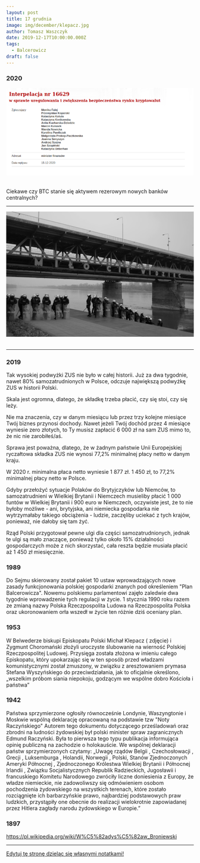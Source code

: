 ```yaml
---
layout: post
title: 17 grudnia
image: img/december/klepacz.jpg
author: Tomasz Waszczyk
date: 2019-12-17T10:00:00.000Z
tags:
  - Balcerowicz
draft: false
---
```


### 2020

<img src="./img/december/interpelacjacrypto.png"><br><br>

Ciekawe czy BTC stanie się aktywem rezerowym nowych banków centralnych?

---

<img src="./img/december/warszawa.jpg"><br><br>

---

### 2019

Tak wysokiej podwyżki ZUS nie było w całej historii. Już za dwa tygodnie, nawet 80% samozatrudnionych w Polsce, odczuje największą podwyżkę ZUS w historii Polski.

Skala jest ogromna, dlatego, że składkę trzeba płacić, czy się stoi, czy się leży.

Nie ma znaczenia, czy w danym miesiącu lub przez trzy kolejne miesiące Twój biznes przynosi dochody. Nawet jeżeli Twój dochód przez 4 miesiące wyniesie zero złotych, to Ty musisz zapłacić 6 000 zł na sam ZUS mimo to, że nic nie zarobiłeś/aś.

Sprawa jest poważna, dlatego, że w żadnym państwie Unii Europejskiej ryczałtowa składka ZUS nie wynosi 77,2% minimalnej płacy netto w danym kraju.

W 2020 r. minimalna płaca netto wyniesie 1 877 zł. 1 450 zł, to 77,2% minimalnej płacy netto w Polsce.

Gdyby przełożyć sytuacje Polaków do Brytyjczyków lub Niemców, to samozatrudnieni w Wielkiej Brytanii i Niemczech musieliby płacić 1 000 funtów w Wielkiej Brytanii i 900 euro w Niemczech, oczywiste jest, że to nie byłoby możliwe - ani, brytyjska, ani niemiecka gospodarka nie wytrzymałaby takiego obciążenia - ludzie, zaczęliby uciekać z tych krajów, ponieważ, nie dałoby się tam żyć.

Rząd Polski przygotował pewne ulgi dla części samozatrudnionych, jednak te ulgi są mało znaczące, ponieważ tylko około 15% działalności gospodarczych może z nich skorzystać, cała reszta będzie musiała płacić aż 1 450 zł miesięcznie.

### 1989

Do Sejmu skierowany został pakiet 10 ustaw wprowadzających nowe zasady funkcjonowania polskiej gospodarki znanych pod określeniem "Plan Balcerowicza".
Nowemu polskiemu parlamentowi zajęło zaledwie dwa tygodnie wprowadzenie tych regulacji w życie.
1 stycznia 1990 roku razem ze zmianą nazwy Polska Rzeczpospolita Ludowa na Rzeczpospolita Polska oraz ukoronowaniem orła wszedł w życie ten różnie dziś oceniany plan.

### 1953

W Belwederze biskupi Episkopatu Polski Michał Klepacz ( zdjęcie) i Zygmunt Choromański złożyli uroczyste ślubowanie na wierność Polskiej Rzeczpospolitej Ludowej. Przysięga została złożona w imieniu całego Episkopatu, który upokarzając się w ten sposób przed władzami komunistycznymi został zmuszony, w związku z aresztowaniem prymasa Stefana Wyszyńskiego do przeciwdziałania, jak to oficjalnie określono, „wszelkim próbom siania niepokoju, godzącym we wspólne dobro
Kościoła i państwa”

### 1942

Państwa sprzymierzone ogłosiły równocześnie Londynie, Waszyngtonie i Moskwie wspólną deklarację opracowaną na podstawie tzw "Noty Raczyńskiego"
Autorem tego dokumentu dotyczącego prześladowań oraz zbrodni na ludności żydowskiej był polski minister spraw zagranicznych Edmund Raczyński.
Była to pierwsza tego typu publikacja informująca opinię publiczną na zachodzie o holokauście.
We wspólnej deklaracji państw sprzymierzonych czytamy:
„Uwagę rządów Belgii , Czechosłowacji , Grecji ,
Luksemburga , Holandii, Norwegii , Polski, Stanów Zjednoczonych Ameryki Północnej , Zjednoczonego Królestwa Wielkiej Brytanii i
Północnej Irlandii , Związku Socjalistycznych Republik Radzieckich, Jugosławii i francuskiego Komitetu Narodowego zwróciły liczne doniesienia z Europy, że władze niemieckie, nie zadowoliwszy się odmówieniem osobom pochodzenia żydowskiego na wszystkich terenach, które zostało rozciągnięte ich barbarzyńskie prawo, najbardziej podstawowych praw ludzkich, przystąpiły one obecnie do realizacji wielokrotnie zapowiadanej przez Hitlera zagłady narodu żydowskiego w Europie.”

### 1897

https://pl.wikipedia.org/wiki/W%C5%82adys%C5%82aw_Broniewski

---

<a href="https://github.com/TomaszWaszczyk/historia.waszczyk.com/edit/master/src/content/december-17.md" target="_blank">Edytuj tę stronę dzieląc się własnymi notatkami!</a>
